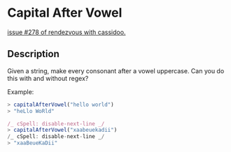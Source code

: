 # Capital After Vowel

[issue #278 of rendezvous with cassidoo.](https://buttondown.email/cassidoo/archive/dont-be-afraid-of-hard-work-nothing-worthwhile/)

## Description

Given a string, make every consonant after a vowel uppercase.
Can you do this with and without regex?

Example:

```ts
> capitalAfterVowel("hello world")
> "heLlo WoRld"

/_ cSpell: disable-next-line _/
> capitalAfterVowel("xaabeuekadii")
/_ cSpell: disable-next-line _/
> "xaaBeueKaDii"
```
